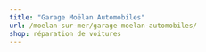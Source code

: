 ```yaml
---
title: "Garage Moëlan Automobiles"
url: /moelan-sur-mer/garage-moelan-automobiles/
shop: réparation de voitures
---
```

